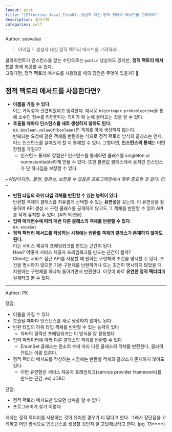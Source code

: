 ```yaml
---
layout: post
title: "[Effective Java] Item01. 생성자 대신 정적 팩터리 메서드를 고려하라"
description: 들어가며
categories: self
---
```


Author: seovalue

> 아이템 1. 생성자 대신 정적 팩토리 메서드를 고려하라.

클라이언트가 인스턴스를 얻는 수단으로는 `public` 생성자도 있지만, **정적 팩토리 메서드**를 통해 제공할 수 있다.  
그렇다면, 정적 팩토리 메서드를 사용했을 때의 장점은 무엇이 있을까? 🤔

## 정적 팩토리 메서드를 사용한다면?

-   **이름을 가질 수 있다.**  
    이는 가독성과 관련되었다고 생각한다. 예시로 `biginteger.probableprime`을 통해 소수인 정수를 리턴한다는 의미가 확 눈에 들어오는 것을 알 수 있다.
-   **호출될 때마다 인스턴스를 새로 생성하지 않아도 된다.**  
    ex. `Boolean.valueOf(boolean)`은 객체를 아예 생성하지 않는다.  
    반복되는 요청에 같은 객체를 반환하는 식으로 정적 팩토리 방식의 클래스는 언제, 어느 인스턴스를 살아있게 할 지 통제할 수 있다. 그렇다면, **인스턴스의 통제**는 어떤 장점을 가질까?
    -   인스턴스 통제의 장점은? 인스턴스를 통제하면 클래스를 singleton or noninstantiable하게 만들 수 있다. 또한 불변값 클래스에서 동치인 인스턴스가 단 하나임을 보장할 수 있다.

_~여담이지만.. 불변, 일관성, 보장할 수 있음은 프로그래밍에서 매우 중요한 것 같다. 😶~_

-   **반환 타입의 하위 타입 객체를 반환할 수 있는 능력이 있다.**  
    반환할 객체의 클래스를 자유롭게 선택할 수 있는 **유연성**을 갖는데, 이 유연성을 활용하여 API 생성 시 구현 클래스를 공개하지 않고도 그 객체를 반환할 수 있어 API를 작게 유지할 수 있다. (API 외견을)
-   **입력 매개변수에 따라 매번 다른 클래스의 객체를 반환할 수 있다.**  
    ex. `enumSet`
-   **정적 팩터리 메서드를 작성하는 시점에는 반환할 객체의 클래스가 존재하지 않아도 된다.**  
    이는 서비스 제공자 프레임워크를 만드는 근간이 된다.  
    How? 어떻게 서비스 제공자 프레임워크를 만드는 근간이 될까?  
    Client는 서비스 접근 API를 사용할 때 원하는 구현체의 조건을 명시할 수 있다. 조건을 명시하지 않으면 기본 구현체를 반환하거나 또는 조건이 명시되지 않았을 때 지원하는 구현체를 하나씩 돌아가면서 반환한다. 이것이 바로 **유연한 정적 팩터리**의 실체라고 볼 수 있다.

-----

Author: PK

장점:

- 이름을 가질 수 있다
- 호출될 때마다 인스턴스를 새로 생성하지 않아도 된다
- 반환 타입의 하위 타입 객체를 반환할 수 있는 능력이 있다
    - 자바의 컬렉션 프레임워크는 이 방식을 잘 활용했다
- 입력 파라미터에 따라 다른 클래스의 객체를 반환할 수 있다
    - EnumSet 클래스는 원소의 수에 따라 다른 클래스의 객체를 반환한다. 클라이언트는 이를 모른다.
- 정적 팩터리 메서드를 작성하는 시점에는 반환할 객체의 클래스가 존재하지 않아도 된다.
    - 이런 유연함은 서비스 제공자 프레임워크(service provider framework)를 만드는 근간. ex) JDBC

단점:

- 정적 팩토리 메서드만 있으면 상속을 할 수 없다
- 프로그래머가 찾기 어렵다

저자는 정적 팩터리를 사용하는 것이 유리한 경우가 더 많다고 한다. 그래서 장단점을 고려하고 어떤 방식으로 인스턴스를 생성할 것인지 잘 고민해보라고 한다. (pg. 13****)
